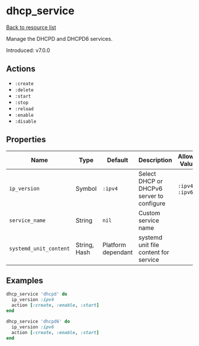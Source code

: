 # dhcp_service

[Back to resource list](../README.md#resources)

Manage the DHCPD and DHCPD6 services.

Introduced: v7.0.0

## Actions

- `:create`
- `:delete`
- `:start`
- `:stop`
- `:reload`
- `:enable`
- `:disable`

## Properties

| Name                   | Type          | Default                       | Description                                                            | Allowed Values      |
| ---------------------- | ------------- | ----------------------------- | ---------------------------------------------------------------------- | ------------------- |
| `ip_version`           | Symbol        | `:ipv4`                       | Select DHCP or DHCPv6 server to configure                              | `:ipv4`, `:ipv6`    |
| `service_name`         | String        | `nil`                         | Custom service name                                                    |                     |
| `systemd_unit_content` | String, Hash  | Platform dependant            | systemd unit file content for service                                  |                     |

## Examples

```ruby
dhcp_service 'dhcpd' do
  ip_version :ipv4
  action [:create, :enable, :start]
end
```

```ruby
dhcp_service 'dhcpd6' do
  ip_version :ipv6
  action [:create, :enable, :start]
end
```
